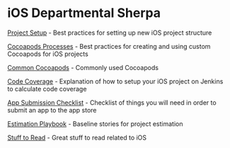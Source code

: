 # iOS Departmental Sherpa

[Project Setup](ios_project_setup.md) - Best practices for setting up new iOS project structure

[Cocoapods Processes](cocoapods_processes.md) - Best practices for creating and using custom Cocoapods for iOS projects

[Common Cocoapods](common_cocoapods.md) - Commonly used Cocoapods

[Code Coverage](ios_code_coverage.md) - Explanation of how to setup your iOS project on Jenkins to calculate code coverage

[App Submission Checklist](ios_app_submission_checklist.md) - Checklist of things you will need in order to submit an app to the app store

[Estimation Playbook](ios_estimation_playbook.md) - Baseline stories for project estimation

[Stuff to Read](stuff_to_read.md) - Great stuff to read related to iOS
